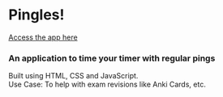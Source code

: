# Pingles!
<a href="https://thecosmicnoise.github.io/Pingles/"> Access the app here </a>

### An application to time your timer with regular pings
<p>Built using HTML, CSS and JavaScript.<br>
Use Case: To help with exam revisions like Anki Cards, etc.</p>
